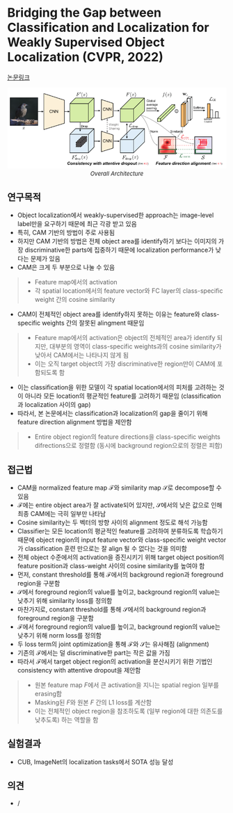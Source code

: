 # Bridging the Gap between Classification and Localization for Weakly Supervised Object Localization (CVPR, 2022)

[논문링크](https://openaccess.thecvf.com/content/CVPR2022/html/Kim_Bridging_the_Gap_Between_Classification_and_Localization_for_Weakly_Supervised_CVPR_2022_paper.html)

<p align="center">
    <img width="600" alt='fig1' src="./img/12_03_01.png?raw=true"></br>
    <em><font size=2>Overall Architecture</font></em>
</p>

## 연구목적
- Object localization에서 weakly-supervised한 approach는 image-level label만을 요구하기 때문에 최근 각광 받고 있음
- 특히, CAM 기반의 방법이 주로 사용됨
- 하지만 CAM 기반의 방법은 전체 object area를 identify하기 보다는 이미지의 가장 discriminative한 parts에 집중하기 때문에 localization performance가 낮다는 문제가 있음
- CAM은 크게 두 부분으로 나눌 수 있음
> - Feature map에서의 activation
> - 각 spatial location에서의 feature vector와 FC layer의 class-specific weight 간의 cosine similarity
- CAM이 전체적인 object area를 identify하지 못하는 이유는 feature와 class-specific weights 간의 잘못된 alingment 때문임
> - Feature map에서의 activation은 object의 전체적인 area가 identify 되지만, 대부분의 영역이 class-specific weights과의 cosine similarity가 낮아서 CAM에서는 나타나지 않게 됨
> - 이는 오직 target object의 가장 discriminative한 region만이 CAM에 포함되도록 함
- 이는 classification을 위한 모델이 각 spatial location에서의 피처를 고려하는 것이 아니라 모든 location의 평균적인 feature를 고려하기 때문임 (classification과 localization 사이의 gap)
- 따라서, 본 논문에서는 classification과 localization의 gap을 줄이기 위해 feature direction alignment 방법을 제안함
> - Entire object region의 feature directions을 class-specific weights difrections으로 정렬함 (동시에 background region으로의 정렬은 피함)

## 접근법
- CAM을 normalized feature map $\mathcal{F}$와 similarity map $\mathcal{S}$로 decompose할 수 있음
- $\mathcal{F}$에는 entire object area가 잘 activate되어 있지만, $\mathcal{S}$에서의 낮은 값으로 인해 최종 CAM에는 극히 일부만 나타남
- Cosine similarity는 두 벡터의 방향 사이의 alignment 정도로 해석 가능함
- Classifier는 모든 location의 평균적인 feature를 고려하여 분류하도록 학습하기 때문에 object region의 input feature vector와 class-specific weight vector가 classification 훈련 만으로는 잘 align 될 수 없다는 것을 의미함
- 전체 object 수준에서의 activation을 증진시키기 위해 target object position의 feature position과 class-weight 사이의 cosine similarity를 높여야 함
- 먼저, constant threshold를 통해 $\mathcal{F}$에서의 background region과 foreground region을 구분함
- $\mathcal{S}$에서 foreground region의 value를 높이고, background region의 value는 낮추기 위해 similarity loss를 정의함
- 마찬가지로, constant threshold를 통해 $\mathcal{S}$에서의 background region과 foreground region을 구분함
- $\mathcal{F}$에서 foreground region의 value를 높이고, background region의 value는 낮추기 위해 norm loss를 정의함
- 두 loss term의 joint optimization을 통해 $\mathcal{F}$와 $\mathcal{S}$는 유사해짐 (alignment)
- 기존의 $\mathcal{F}$에서는 덜 discriminative한 part는 작은 값을 가짐
- 따라서 $\mathcal{F}$에서 target object region의 activation을 분산시키기 위한 기법인 consistency with attentive dropout을 제안함
> - 원본 feature map $F$에서 큰 activation을 지니는 spatial region 일부를 erasing함
> - Masking된 $F$와 원본 $F$ 간의 L1 loss를 계산함
> - 이는 전체적인 object region을 참조하도록 (일부 region에 대한 의존도를 낮추도록) 하는 역할을 함

## 실험결과
- CUB, ImageNet의 localization tasks에서 SOTA 성능 달성

## 의견
- /